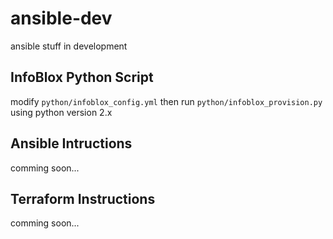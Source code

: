 # ansible-dev
ansible stuff in development

## InfoBlox Python Script
modify `python/infoblox_config.yml` then run `python/infoblox_provision.py` using python version 2.x

## Ansible Intructions
comming soon...

## Terraform Instructions
comming soon...
